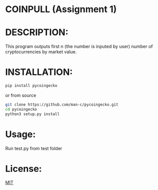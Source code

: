 # COINPULL (Assignment 1)

# DESCRIPTION:
  This program outputs first n (the number is inputed by user) number of cryptocurrencies by market value.

# INSTALLATION:
  ```bash
  pip install pycoingecko
  ```
 or from source
```bash
git clone https://github.com/man-c/pycoingecko.git
cd pycoingecko
python3 setup.py install
```

# Usage:
Run test.py from test folder

# License:
[MIT](https://choosealicense.com/licenses/mit/)
